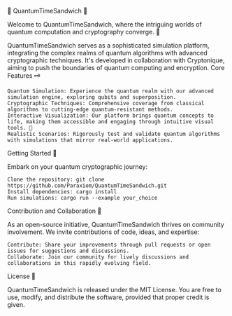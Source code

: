 🌌 QuantumTimeSandwich 🥪

Welcome to QuantumTimeSandwich, where the intriguing worlds of quantum computation and cryptography converge. 🧠

QuantumTimeSandwich serves as a sophisticated simulation platform, integrating the complex realms of quantum algorithms with advanced cryptographic techniques. It's developed in collaboration with Cryptonique, aiming to push the boundaries of quantum computing and encryption.
Core Features 🗝️

    Quantum Simulation: Experience the quantum realm with our advanced simulation engine, exploring qubits and superposition.
    Cryptographic Techniques: Comprehensive coverage from classical algorithms to cutting-edge quantum-resistant methods.
    Interactive Visualization: Our platform brings quantum concepts to life, making them accessible and engaging through intuitive visual tools. 🎨
    Realistic Scenarios: Rigorously test and validate quantum algorithms with simulations that mirror real-world applications.

Getting Started 🚀

Embark on your quantum cryptographic journey:

    Clone the repository: git clone https://github.com/Paraxiom/QuantumTimeSandwich.git
    Install dependencies: cargo install
    Run simulations: cargo run --example your_choice

Contribution and Collaboration 🤝

As an open-source initiative, QuantumTimeSandwich thrives on community involvement. We invite contributions of code, ideas, and expertise:

    Contribute: Share your improvements through pull requests or open issues for suggestions and discussions.
    Collaborate: Join our community for lively discussions and collaborations in this rapidly evolving field.

License 📜

QuantumTimeSandwich is released under the MIT License. You are free to use, modify, and distribute the software, provided that proper credit is given.